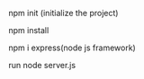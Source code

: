 npm init (initialize the project)

npm install

npm i express(node js framework)

run node server.js